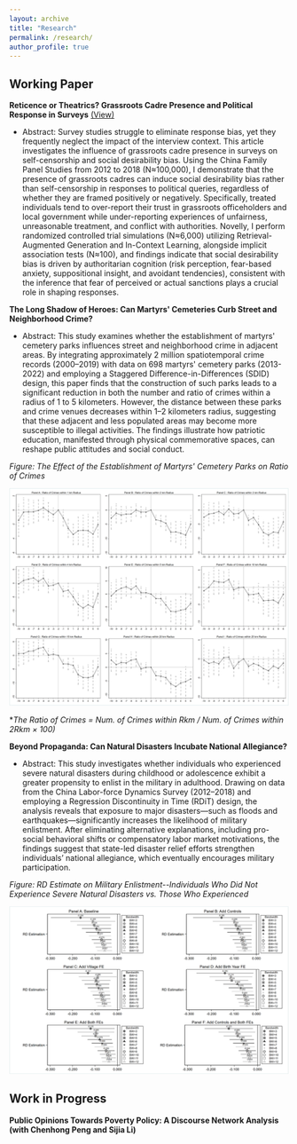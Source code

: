 ```yaml
---
layout: archive
title: "Research"
permalink: /research/
author_profile: true
---
```


## Working Paper

**Reticence or Theatrics? Grassroots Cadre Presence and Political Response in Surveys** [(View)](https://papers.ssrn.com/sol3/papers.cfm?abstract_id=5295959)
- Abstract: Survey studies struggle to eliminate response bias, yet they frequently neglect the impact of the interview context. This article investigates the influence of grassroots cadre presence in surveys on self-censorship and social desirability bias. Using the China Family Panel Studies from 2012 to 2018 (N≈100,000), I demonstrate that the presence of grassroots cadres can induce social desirability bias rather than self-censorship in responses to political queries, regardless of whether they are framed positively or negatively. Specifically, treated individuals tend to over-report their trust in grassroots officeholders and local government while under-reporting experiences of unfairness, unreasonable treatment, and conflict with authorities. Novelly, I perform randomized controlled trial simulations (N≈6,000) utilizing Retrieval-Augmented Generation and In-Context Learning, alongside implicit association tests (N≈100), and findings indicate that social desirability bias is driven by authoritarian cognition (risk perception, fear-based anxiety, suppositional insight, and avoidant tendencies), consistent with the inference that fear of perceived or actual sanctions plays a crucial role in shaping responses.

**The Long Shadow of Heroes: Can Martyrs' Cemeteries Curb Street and Neighborhood Crime?**
- Abstract: This study examines whether the establishment of martyrs' cemetery parks influences street and neighborhood crime in adjacent areas. By integrating approximately 2 million spatiotemporal crime records (2000–2019) with data on 698 martyrs' cemetery parks (2013-2022) and employing a Staggered Difference-in-Differences (SDID) design, this paper finds that the construction of such parks leads to a significant reduction in both the number and ratio of crimes within a radius of 1 to 5 kilometers. However, the distance between these parks and crime venues decreases within 1–2 kilometers radius, suggesting that these adjacent and less populated areas may become more susceptible to illegal activities. The findings illustrate how patriotic education, manifested through physical commemorative spaces, can reshape public attitudes and social conduct.

*Figure: The Effect of the Establishment of Martyrs' Cemetery Parks on Ratio of Crimes*

<img src="https://github.com/jiajunli-cn/jiajunli-cn.github.io/blob/fa1c327698401ee3dc46f30791ee1ac0bb15c047/files/combined_crime.png" width=600>

**The Ratio of Crimes = Num. of Crimes within Rkm / Num. of Crimes within 2Rkm × 100)*

**Beyond Propaganda: Can Natural Disasters Incubate National Allegiance?**
- Abstract: This study investigates whether individuals who experienced severe natural disasters during childhood or adolescence exhibit a greater propensity to enlist in the military in adulthood. Drawing on data from the China Labor-force Dynamics Survey (2012–2018) and employing a Regression Discontinuity in Time (RDiT) design, the analysis reveals that exposure to major disasters—such as floods and earthquakes—significantly increases the likelihood of military enlistment. After eliminating alternative explanations, including pro-social behavioral shifts or compensatory labor market motivations, the findings suggest that state-led disaster relief efforts strengthen individuals’ national allegiance, which eventually encourages military participation.

*Figure: RD Estimate on Military Enlistment--Individuals Who Did Not Experience Severe Natural Disasters vs. Those Who Experienced*

<img src="https://github.com/jiajunli-cn/jiajunli-cn.github.io/blob/master/files/combined_disaster.png" width=600>

## Work in Progress

**Public Opinions Towards Poverty Policy: A Discourse Network Analysis (with Chenhong Peng and Sijia Li)**

